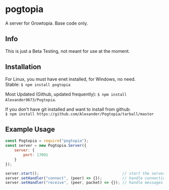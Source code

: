 # pogtopia
 A server for Growtopia. Base code only.

## Info
This is just a Beta Testing, not meant for use at the moment.

## Installation
For Linux, you must have enet installed, for Windows, no need.  
Stable: `$ npm install pogtopia`  

Most Updated (Github, updated frequently): `$ npm install Alexander9673/Pogtopia`.  

If you don't have git installed and want to install from github:  
`$ npm install https://github.com/Alexander/Pogtopia/tarball/master`

## Example Usage
```js
const Pogtopia = require("pogtopia");
const server = new Pogtopia.Server({
	server: {
		port: 17091
	}
});

server.start();										// start the server
server.setHandler("connect", (peer) => {});			// handle connections
server.setHandler("receive", (peer, packet) => {});	// handle messages received
```